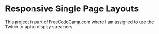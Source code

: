 # Responsive Single Page Layouts
This project is part of FreeCodeCamp.com where I am assigned to use the Twitch.tv api to display streamers
